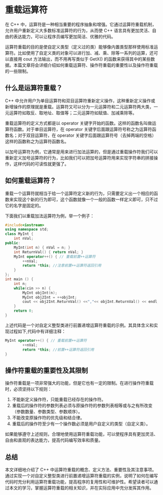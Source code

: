 # 重载运算符

在 C++ 中，运算符是一种相当重要的程序抽象和增强。它通过运算符重载机制，允许用户重新定义大多数标准运算符的行为，从而使 C++ 语言具有更加灵活、自由的表达能力，可以让程序员编写更加简洁、优雅的代码。

运算符重载的目的是使自定义类型（定义过的类）能够像内置类型那样使用标准运算符。比如使用了自定义类的对象可以进行加、减、乘、除等一系列的运算，还可以直接用 cout 方法输出，而不用再写类似于 GetX() 的函数来获得其中的某些数据。本篇文章将会详细介绍如何重载运算符、操作符重载的重要性以及操作符重载的一些限制。

## 什么是运算符重载？

C++ 中允许用户为单目运算符和双目运算符重新定义操作，这种重新定义操作或新增操作的原理就是重载。运算符又可以分为一元运算符和二元运算符两大类，一元运算符如取反、取地址、取值等；二元运算符如赋值、加减乘除等。

重载运算符的定义方式都是以 operator 关键字开始的函数。这样的函数名叫做运算符函数。对于单目运算符，在 operator 关键字后面跟运算符号称之为运算符函数名；对于双目运算符，在 operator 关键字后面跟运算符号（去掉两端的空格）这样的函数称之为运算符函数名。

以加号运算符为例，它通常是用来进行加法运算的，但是通过重载操作符我们可以重新定义加号运算符的行为，比如我们可以把加号运算符用来实现字符串的拼接操作，这样代码的可读性就更强了。

## 如何重载运算符？

重载一个运算符就相当于给一个运算符定义新的行为，只需要定义出一个相应的函数来实现这个新的行为即可，这个函数就像一个一般的函数一样定义即可，只不过它的名字是固定的。

下面我们以重载加法运算符为例，举一个例子：

```C++
#include<iostream>
using namespace std;
class MyInt {
    int nVal;
public:
    MyInt(int n) { nVal = n; }
    int ReturnVal() { return nVal; }
    MyInt operator++() { // 重载前置++运算符
        ++nVal;
        return *this; //注意前置++运算符返回引用
    }
};
int main () {
    int n;
    while(cin >> n) {
        MyInt objInt(n);
        MyInt obj2Int = ++objInt;
        cout << obj2Int.ReturnVal() <<","<< objInt.ReturnVal() << endl;
    }
    return 0;
}
```

上述代码是一个对自定义整型类进行前置递增运算符重载的示例。其具体含义和实现过程如下,代码中有详细注释：

```C++
MyInt operator++() { // 重载前置++运算符
        ++nVal;
        return *this; //前置++运算符返回引用
}
```

## 操作符重载的重要性及其限制

操作符重载是一项非常强大的功能，但是它也有一定的限制。在进行操作符重载时，必须坚持以下规则：

1. 不能新定义操作符，只能重载已经存在的操作符。
2. 重载后的操作符的参数列表必须与原操作符的参数列表相等或与之有所改变（参数数量、参数类型、参数顺序）。
3. 不能改变原操作符的优先级和结合律。
4. 重载后的操作符至少有一个操作数必须是用户自定义的类型（自定义类）。

如果能够遵守上述规则，合理地使用运算符重载功能，可以使程序具有更加灵活、自由和直观的表达能力，提高代码编写效率和质量。

## 总结

本文详细地介绍了 C++ 中运算符重载的概念、定义方法、重要性及其注意事项。通过实现一个对自定义整型类进行前置递增运算符重载的实例，说明了如何在编写代码时充分利用运算符重载功能，提高程序的复用性和可维护性。希望读者可以通过本文的学习，掌握运算符重载的相关知识，并在实际应用中充分发挥其作用。